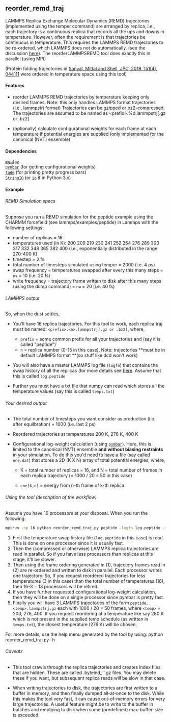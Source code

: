 ## reorder_remd_traj

LAMMPS Replica Exchange Molecular Dynamics (REMD) trajectories (implemented using the temper command) are arranged by replica, i.e., each trajectory is a continuous replica that records all the ups and downs in temperature. However, often the requirement is  that trajectories be continuous in temperature. This requires the LAMMPS REMD trajectories to be re-ordered, which LAMMPS does not do automatically. (see the discussion [here](https://lammps.sandia.gov/threads/msg60440.html)). The reorderLAMMPSREMD tool does exactly this in parallel (using MPI)

(Protein folding trajectories in [Sanyal, Mittal and Shell, JPC, 2019, 151(4), 044111](https://aip.scitation.org/doi/abs/10.1063/1.5108761) were ordered in temperature space using this tool)

#### Features

- reorder LAMMPS REMD trajectories by temperature keeping only desired frames.
  Note: this only handles LAMMPS format trajectories (i.e., lammpstrj format)
  Trajectories can be gzipped or bz2-compressed. The trajectories are assumed to
  be named as \<prefix>\.%d.lammpstrj[.gz or .bz2]

- (optionally) calculate configurational weights for each frame at each
  temperature if potential energies are supplied (only implemented for the canonical (NVT) ensemble)

#### Dependencies

[`mpi4py`](https://mpi4py.readthedocs.io/en/stable/)  
[`pymbar`](https://pymbar.readthedocs.io/en/master/) (for getting configurational weights)  
[`tqdm`](https://github.com/tqdm/tqdm) (for printing pretty progress bars)  
[`StringIO`](https://docs.python.org/2/library/stringio.html) (or [`io`](https://docs.python.org/3/library/io.html) if in Python 3.x)

#### Example

###### REMD Simulation specs 
Suppose you ran a REMD simulation for the peptide example using the CHARMM forcefield (see lammps/examples/peptide) in Lammps with the following settings:

- number of replicas = 16
- temperatures used (in K): 200 209 219 230 241 252 264 276 289 303 317 332 348 365 382 400 (i.e., exponentially distributed in the range 270-400 K)
- timestep = 2 fs
- total number of timesteps simulated using temper = 2000 (i.e. 4 ps)
- swap frequency = temperatures swapped after every this many steps = `ns` = 10 (i.e. 20 fs)
- write frequency = trajectory frame written to disk after this many steps (using the dump command) = `nw` = 20 (i.e. 40 fs)

###### LAMMPS output
So, when the dust settles,

- You'll have 16 replica trajectories. For this tool to work, each replica traj must be named: `<prefix>.<n>.lammpstrj[.gz or .bz2]`, where,
  - `prefix` = some common prefix for all your trajectories and (say it is called "peptide")` 
  - `n` = replica number (0-15 in this case). Note: trajectories **must be in default LAMMPS format **(so stuff like dcd won't work)

- You will also have a master LAMMPS log file (`logfn`) that contains the swap history of all the replicas
  (for more details see [here](https://lammps.sandia.gov/doc/temper.html). Assume that this is called `log.peptide`

- Further you must have a txt file that numpy can read which stores all the temperature values (say this is called `temps.txt`)

######  Your desired output
- The total number of timesteps you want consider as production (i.e. after equilbration)  = 1000 (i.e. last 2 ps)

- Reordered trajectories at temperatures 200 K, 276 K, 400 K

- Configurational log-weight calculation (using [`pymbar`](https://github.com/choderalab/pymbar)). Here, this is limited to the canonical (NVT) ensemble **and without biasing restraints** in your simulation. To do this you'd need to have a file (say called `ene.dat`) that stores a 2D  (K X N) array of total potential energies, where,

  - K = total number of replicas = 16, and N = total number of frames in each replica trajectory (= 1000 / 20 = 50 in this case) 

  - `ene[k,n]` = energy from n-th frame of k-th replica.

###### Using the tool (description of the workflow)
Assume you have 16 processors at your disposal. When you run the following:

```bash
mpirun -np 16 python reorder_remd_traj.py peptide -logfn log.peptide -tfn temps.txt -ns 10 -nw 20 -np 1000 -ot 200 276 400 -logw -e ene.peptide -od ./output
```

1. First the temperature swap history file (`log.peptide` in this case) is read. This is done on one processor since it is usually fast.
2. Then the (compressed or otherwise) LAMMPS replica trajectories are read in parallel. So if you have less processors than replicas at this stage, it'll be slower.
3. Then using the frame ordering generated in (1), trajectory frames read in (2) are re-ordered and written to disk in parallel. Each processor writes one trajectory. So, If you request reordered trajectories for less temperatures (3 in this case) than the total number of temperatures (16), then 16-3 = 13 processors will be retired.
4. If you have further requested configurational log-weight calculation, then they will be done on a single processor since pymbar is pretty fast.
5. Finally you will have 3 LAMMPS trajectories of the form ``peptide.<temp>.lammpstrj.gz`` each with 1000 / 20 = 50 frames,  where `<temp>` = 200, 276, 400. If you request reordering at a temperature like say 280 K which is not present in the supplied temp schedule (as written in `temps.txt`), the closest temperature (276 K) will be chosen.

For more details, use the help menu generated by the tool by using:
python reorder_remd_traj.py -h

###### Caveats
- This tool crawls through the replica trajectories and creates index files that are hidden. These are called .byteind_`<replicanum>'.gz files. You may delete these if you want, but subsequent replica reads will be slow in that case.

- When writing trajectories to disk, the trajectories are first written to a buffer in memory, and then finally dumped all-at-once to the disk. While this makes the tool very fast, it can cause out-of-memory errors for very large trajectories. A useful feature might be to write to the buffer in batches and emptying to disk when some (predefined) max-buffer-size is exceeded.
